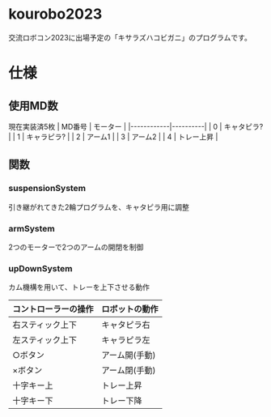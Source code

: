# kourobo2023
交流ロボコン2023に出場予定の「キサラズハコビガニ」のプログラムです。

# 仕様

## 使用MD数
現在実装済5枚
| MD番号 | モーター  |
|------------|----------|
| 0   | キャタピラ?   |
| 1   | キャラピラ?   |
| 2       | アーム1 |
| 3       | アーム2 |
| 4      | トレー上昇    |
## 関数
### suspensionSystem

引き継がれてきた2輪プログラムを、キャタピラ用に調整

### armSystem

2つのモーターで2つのアームの開閉を制御

### upDownSystem

カム機構を用いて、トレーを上下させる動作

| コントローラーの操作 | ロボットの動作  |
|------------|----------|
| 右スティック上下   | キャタピラ右   |
| 左スティック上下   | キャラピラ左   |
| ○ボタン       | アーム開(手動) |
| ×ボタン       | アーム閉(手動) |
| 十字キー上      | トレー上昇    |
| 十字キー下      | トレー下降    |
